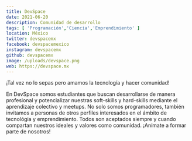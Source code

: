 ```yaml
---
title: DevSpace
date: 2021-06-20
description: Comunidad de desarrollo
tags: [ 'Programación','Ciencia','Emprendimiento' ]
location: México
twitter: devspacemx
facebook: devspacemexico
instagram: devspacemx
github: devspacemx
image: /uploads/devspace.png
web: https://devspace.mx
---
```


¡Tal vez no lo sepas pero amamos la tecnología y hacer comunidad!

En DevSpace somos estudiantes que buscan desarrollarse de manera profesional y potencializar nuestras soft-skills y hard-skills mediante el aprendizaje colectivo y meetups.
No solo somos programadores, también invitamos a personas de otros perfiles interesados en el ámbito de tecnológia y emprendimiento. Todos son aceptados siempre y cuando compartan nuestros ideales y valores como comunidad.
¡Anímate a formar parte de nosotros!